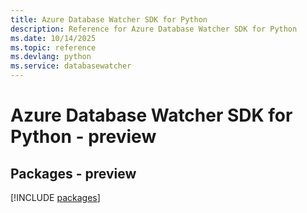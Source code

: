 ```yaml
---
title: Azure Database Watcher SDK for Python
description: Reference for Azure Database Watcher SDK for Python
ms.date: 10/14/2025
ms.topic: reference
ms.devlang: python
ms.service: databasewatcher
---
```

# Azure Database Watcher SDK for Python - preview
## Packages - preview
[!INCLUDE [packages](database-watcher-index.md)]